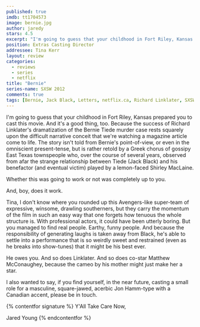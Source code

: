 ```yaml
---
published: true
imdb: tt1704573
image: bernie.jpg
author: jaredy
stars: 4.5
excerpt: "I'm going to guess that your childhood in Fort Riley, Kansas prepared you to cast this movie. And it's a good thing, too. Because the success of Richard Linklater's dramatization of the Bernie Tiede murder case rests squarely upon the difficult narrative conceit that we're watching a magazine article come to life. The story isn't told from Bernie's point-of-view, or even in the omniscient present-tense, but is rather retold by a Greek chorus of gossipy East Texas townspeople who, over the course of several years, observed from afar the strange relationship between Tiede (Jack Black) and his benefactor (and eventual victim) played by a lemon-faced Shirley MacLaine ." 
position: Extras Casting Director
addressee: Tina Kerr
layout: review
categories:
  - reviews
  - series
  - netflix
title: "Bernie"
series-name: SXSW 2012
comments: true
tags: [Bernie, Jack Black, Letters, netflix.ca, Richard Linklater, SXSW, Texas, true crime]
---
```

I'm going to guess that your childhood in Fort Riley, Kansas prepared you to cast this movie. And it's a good thing, too. Because the success of Richard Linklater's dramatization of the Bernie Tiede murder case rests squarely upon the difficult narrative conceit that we're watching a magazine article come to life. The story isn't told from Bernie's point-of-view, or even in the omniscient present-tense, but is rather retold by a Greek chorus of gossipy East Texas townspeople who, over the course of several years, observed from afar the strange relationship between Tiede (Jack Black) and his benefactor (and eventual victim) played by a lemon-faced Shirley MacLaine.

Whether this was going to work or not was completely up to you. 

And, boy, does it work. 

Tina, I don't know where you rounded up this Avengers-like super-team of expressive, winsome, drawling southerners, but they carry the momentum of the film in such an easy way that one forgets how tenuous the whole structure is. With professional actors, it could have been utterly boring. But you managed to find real people. Earthy, funny people. And because the responsibility of generating laughs is taken away from Black, he's able to settle into a performance that is so weirdly sweet and restrained (even as he breaks into show-tunes) that it might be his best ever.

He owes you. And so does Linklater. And so does co-star Matthew McConaughey, because the cameo by his mother might just make her a star.

I also wanted to say, if you find yourself, in the near future, casting a small role for a masculine, square-jawed, acerbic Jon Hamm-type with a Canadian accent, please be in touch. 

{% contentfor signature %}
Y'All Take Care Now,

Jared Young
{% endcontentfor %}